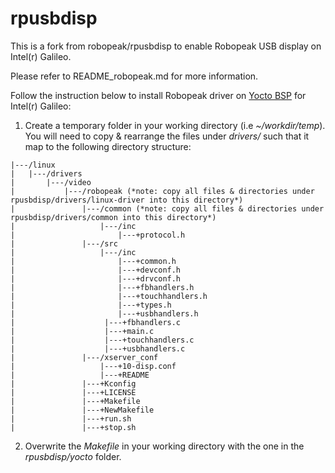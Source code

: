rpusbdisp 
=========

This is a fork from robopeak/rpusbdisp to enable Robopeak USB display on Intel(r) Galileo.

Please refer to README_robopeak.md for more information.

Follow the instruction below to install Robopeak driver on [Yocto BSP](https://downloadcenter.intel.com/Detail_Desc.aspx?DwnldID=23171) for Intel(r) Galileo:

1. Create a temporary folder in your working directory (i.e *~/workdir/temp*). You will need to copy & rearrange the files under *drivers/* such that it map to the following directory structure:
```log
|---/linux
|   |---/drivers
|       |---/video
|           |---/robopeak (*note: copy all files & directories under rpusbdisp/drivers/linux-driver into this directory*)
|               |---/common (*note: copy all files & directories under rpusbdisp/drivers/common into this directory*)
|                   |---/inc
|                       |---+protocol.h
|               |---/src 
|                   |---/inc
|                       |---+common.h
|                       |---+devconf.h
|                       |---+drvconf.h
|                       |---+fbhandlers.h
|                       |---+touchhandlers.h
|                       |---+types.h
|                       |---+usbhandlers.h
|                    |---+fbhandlers.c
|                    |---+main.c
|                    |---+touchhandlers.c
|                    |---+usbhandlers.c
|               |---/xserver_conf
|                   |---+10-disp.conf
|                   |---+README
|               |---+Kconfig
|               |---+LICENSE
|               |---+Makefile
|               |---+NewMakefile
|               |---+run.sh
|               |---+stop.sh
```

2. Overwrite the *Makefile* in your working directory with the one in the *rpusbdisp/yocto* folder.

